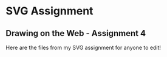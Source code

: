 SVG Assignment
==============

Drawing on the Web - Assignment 4
---------------------------------

Here are the files from my SVG assignment for anyone to edit!
